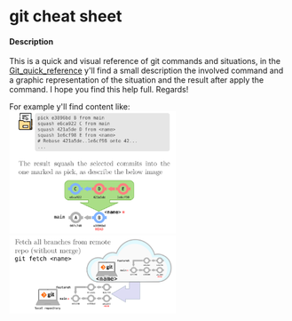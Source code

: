 # git cheat sheet

#### Description
This is a quick and visual reference of git commands and situations, in the [Git_quick_reference](Git_quick_reference.pdf) y'll find a small description the involved command and a graphic representation of the situation and the result after apply the command. I  hope you find this help full. Regards!

For example y'll find content like:   
[<img src="img/002.png" width=300>](Git_quick_reference.pdf)  
[<img src="img/004.png" width=300>](Git_quick_reference.pdf)

